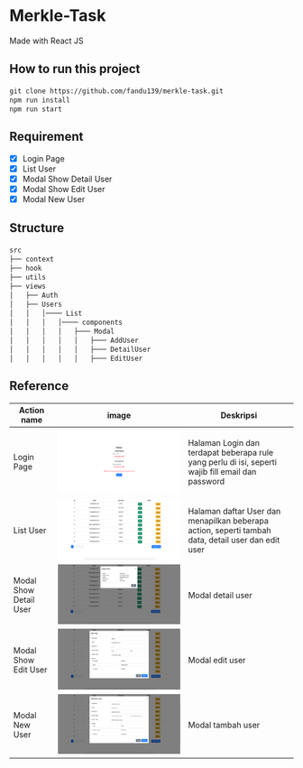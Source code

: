 # Merkle-Task

Made with React JS

## How to run this project
```
git clone https://github.com/fandu139/merkle-task.git
npm run install
npm run start
```

## Requirement
- [X] Login Page
- [X] List User
- [X] Modal Show Detail User
- [X] Modal Show Edit User
- [X] Modal New User

## Structure

```
src
├── context
├── hook
├── utils
├── views
│   ├── Auth
│   ├── Users
│   │   │──── List
│   │   │   │──── components
│   │   │   │   ├─── Modal
│   │   │   │   │   ├─── AddUser
│   │   │   │   │   ├─── DetailUser
│   │   │   │   │   ├─── EditUser
```

## Reference
| Action name             | image                               |  Deskripsi                               |
| ----------------------- | ----------------------------------- | ----------------------------------- |
| Login Page | ![import icon](./docs/image/Image1.png) | Halaman Login dan terdapat beberapa rule yang perlu di isi, seperti wajib fill email dan password |
| List User | ![import icon](./docs/image/Image2.png) | Halaman daftar User dan menapilkan beberapa action, seperti tambah data, detail user dan edit user |
| Modal Show Detail User | ![import icon](./docs/image/Image3.png) | Modal detail user |
| Modal Show Edit User | ![import icon](./docs/image/Image4.png) | Modal edit user |
| Modal New User | ![import icon](./docs/image/Image5.png) | Modal tambah user |
